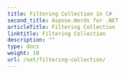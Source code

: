 ```yaml
---
title: Filtering Collection in C#
second_title: Aspose.Words for .NET
articleTitle: Filtering Collection
linktitle: Filtering Collection
description: ""
type: docs
weight: 10
url: /net/filtering-collection/
---
```


